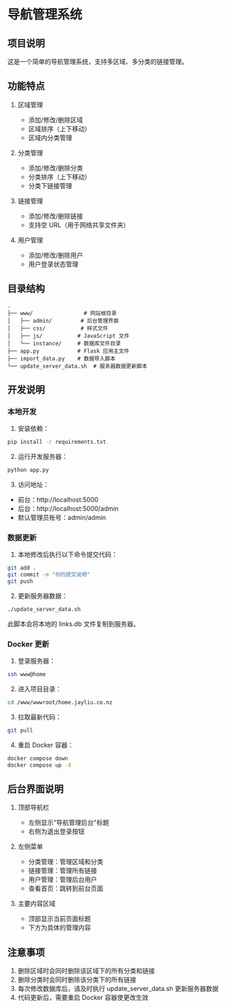 # 导航管理系统

## 项目说明
这是一个简单的导航管理系统，支持多区域、多分类的链接管理。

## 功能特点
1. 区域管理
   - 添加/修改/删除区域
   - 区域排序（上下移动）
   - 区域内分类管理

2. 分类管理
   - 添加/修改/删除分类
   - 分类排序（上下移动）
   - 分类下链接管理

3. 链接管理
   - 添加/修改/删除链接
   - 支持空 URL（用于网络共享文件夹）

4. 用户管理
   - 添加/修改/删除用户
   - 用户登录状态管理

## 目录结构
```
.
├── www/                # 网站根目录
│   ├── admin/         # 后台管理界面
│   ├── css/           # 样式文件
│   ├── js/           # JavaScript 文件
│   └── instance/     # 数据库文件目录
├── app.py            # Flask 应用主文件
├── import_data.py    # 数据导入脚本
└── update_server_data.sh  # 服务器数据更新脚本
```

## 开发说明

### 本地开发
1. 安装依赖：
```bash
pip install -r requirements.txt
```

2. 运行开发服务器：
```bash
python app.py
```

3. 访问地址：
- 前台：http://localhost:5000
- 后台：http://localhost:5000/admin
- 默认管理员账号：admin/admin

### 数据更新
1. 本地修改后执行以下命令提交代码：
```bash
git add .
git commit -m "你的提交说明"
git push
```

2. 更新服务器数据：
```bash
./update_server_data.sh
```
此脚本会将本地的 links.db 文件复制到服务器。

### Docker 更新
1. 登录服务器：
```bash
ssh www@home
```

2. 进入项目目录：
```bash
cd /www/wwwroot/home.jayliu.co.nz
```

3. 拉取最新代码：
```bash
git pull
```

4. 重启 Docker 容器：
```bash
docker compose down
docker compose up -d
```

## 后台界面说明
1. 顶部导航栏
   - 左侧显示"导航管理后台"标题
   - 右侧为退出登录按钮

2. 左侧菜单
   - 分类管理：管理区域和分类
   - 链接管理：管理所有链接
   - 用户管理：管理后台用户
   - 查看首页：跳转到前台页面

3. 主要内容区域
   - 顶部显示当前页面标题
   - 下方为具体的管理内容

## 注意事项
1. 删除区域时会同时删除该区域下的所有分类和链接
2. 删除分类时会同时删除该分类下的所有链接
3. 每次修改数据库后，请及时执行 update_server_data.sh 更新服务器数据
4. 代码更新后，需要重启 Docker 容器使更改生效